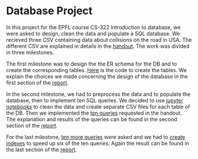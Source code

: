 # Database Project

In this project for the EPFL course CS-322 Introduction to database, we were asked to design, clean the data and populate a SQL database. We recieved three CSV containing data about collisions on the road in USA. The different CSV are explained in details in the [handout](./Handout.pdf). The work was divided in three milestones.

The first milestone was to design the the ER schema for the DB and to create the corresponding tables. [Here](./Tables_creation.sql) is the code to create the tables. We explain the choices we made concerning the design of the database in the first section of the [report](./Report.pdf).

In the second milestone, we had to preprocess the data and to populate the database, then to implement ten SQL queries. We decided to use [jupyter notebooks](./Data_cleaning) to clean the data and create separate CSV files for each table of the DB. Then we implemented the [ten queries](./Queries_milestone_2.sql) requested in the handout. The explanation and results of the queries can be found in the second section of the [report](./Report.pdf).

For the last milestone, [ten more queries](./Queries_milestone_3.sql) were asked and we had to [create indexes](./Index_creation.sql) to speed up six of the ten queries. Again the result can be found in the last section of the [report](./Report.pdf).

